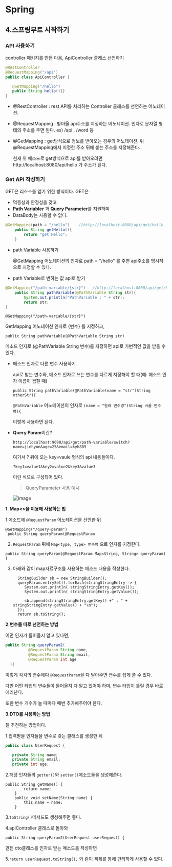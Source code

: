 # Spring
  ## 4.스프링부트 시작하기
  
  ### API 사용하기
 
  controller 패키지를 만든 다음, ApiController 클래스 선언하기
 
 ```java
@RestController
@RequestMapping("/api")
public class ApiController {

    @GetMapping("/hello")
    public String hello(){} 
}
 ```
* @RestController : rest API를 처리하는 Controller 클래스를 선언하는 어노테이션.
 
* @RequestMapping : 받아올 api주소를 지정하는 어노테이션. 인자로 문자열 형태의 주소를 주면 된다. ex) /api , /word 등   
 
* @GetMapping : get방식으로 정보를 받아오는 경우의 어노테이션. 위 @RequestMapping에서 지정한 주소 뒤에 붙는 주소를 지정해준다.
    
    현재 위 메소드로 get방식으로 api를 받아오려면 http://localhost:8080/api/hello 가 주소가 된다.


### Get API 작성하기

GET은 리소스를 얻기 위한 방식이다. GET은
  * 멱등성과 안정성을 갖고
  * **Path Variabler** 과 **Query Parameter**를 지원하며
  * DataBody는 사용할 수 없다.

```java
@GetMapping(path = "/hello")    //http://localhost:8080/api/get/hello
    public String getHello(){
        return "get Hello";
    }
```
* path Variable 사용하기

  @GetMapping 어노테이션의 인자로 path = "/hello" 를 주면 api주소를 명시적으로 지정할 수 있다.

* path Variable로 변하는 값 api로 받기

```java
@GetMapping("/path-variable/{str}")   //http://localhost:8080/api/get/hello/{str}
    public String pathVariable(@PathVariable String str){
        System.out.println("PathVariable : " + str);
        return str;
}
```

  `@GetMapping("/path-variable/{str}")`

  GetMapping 어노테이션 인자로 {변수} 를 지정하고,

  `public String pathVariable(@PathVariable String str)`

  메소드 인자로 (@PathVariable String 변수)를 지정하면 api로 가변적인 값을 받을 수 있다.

  * 메소드 인자로 다른 변수 사용하기

    api로 받는 변수와, 메소드 인자로 쓰는 변수를 다르게 지정해야 할 때(예: 메소드 인자 이름이 겹칠 때)

    `public String pathVariable(@PathVariable(name = "str")String otherStr){`

    `@PathVariable` 어노테이션의 인자로 `(name = "원래 변수명")String 바꿀 변수명){`

    이렇게 사용하면 된다.
    

* **Query Param**이란?

  `http://localhost:9090/api/get/path-variable/switch?name=jinhyun&age=25&email=kyh885`
  
  여기서 ? 뒤에 오는 key=vaule 형식의 api 내용들이다.
  
  `?key1=value1&key2=value2&key3&value3`
  
  이런 식으로 구성되어 있다.
  
  >QueryParameter 사용 예시
  >
  ![image](https://user-images.githubusercontent.com/75404119/146638273-e8cd6a8b-4919-4ba6-93e3-0df00ce2d16a.png)
  
 
  
**1. Map<>을 이용해 사용하는 법**

1.메소드에 `@RequestParam` 어노테이션을 선언한 뒤
       
    @GetMapping("/query-param")
     public String queryParam(@RequestParam 

   2. `RequestParam` 뒤에 `Map<type, type> 변수명` 으로 인자를 지정한다.
      
   `public String queryParam(@RequestParam Map<String, String> queryParam){`


   3. 아래와 같이 map자료구조를 사용하는 메소드 내용을 작성한다.
      
            StringBuilder sb = new StringBuilder();
            queryParam.entrySet().forEach(stringStringEntry -> {
               System.out.println( stringStringEntry.getKey());
               System.out.println( stringStringEntry.getValue());

               sb.append(stringStringEntry.getKey() +" : " + stringStringEntry.getValue() + "\n");
            });
            return sb.toString();
            
            
**2.변수를 따로 선언하는 방법**
  
  어떤 인자가 들어올지 알고 있다면,
  ```java
  public String queryParam2(
            @RequestParam String name,
            @RequestParam String email,
            @RequestParam int age
    ){
 ```
    
 이렇게 각각의 변수에다 `@RequestParam`을 다 달아주면 변수를 쉽게 쓸 수 있다.
    
 다만 어떤 타입의 변수들이 들어올지 다 알고 있어야 하며, 변수 타입이 틀릴 경우 바로 에러난다.
    
 또한 변수 개수가 늘 때마다 매번 추가해주어야 한다.
 
 
 
 **3.DTO를 사용하는 방법**
 
 젤 추천하는 방법이다.
 
 1.입력받을 인자들을 변수로 갖는 클래스를 생성한 뒤
 ```java
 public class UserRequest {

    private String name;
    private String email;
    private int age;
```

2.해당 인자들의 `getter()`와 `setter()`메소드들을 생성해준다.
```
public String getName() {
        return name;
    }
    public void setName(String name) {
        this.name = name;
    }
```


3.`toString()`메서드도 생성해주면 좋다.


4.apiController 클래스로 돌아와

`public String queryParam2(UserRequest userRequest) {`

만든 dto클래스를 인자로 받는 메소드를 작성하면 


5.`return userRequest.toString();` 와 같이 객체를 통해 편리하게 사용할 수 있다.

  
  






